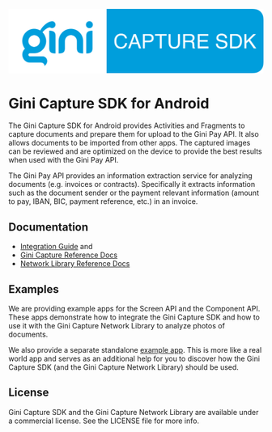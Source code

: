 ![Gini Capture SDK for Android](GiniCapture_Logo.png)

Gini Capture SDK for Android
============================

The Gini Capture SDK for Android provides Activities and Fragments to capture documents and prepare them for upload to
the Gini Pay API. It also allows documents to be imported from other apps. The captured images can be reviewed and are
optimized on the device to provide the best results when used with the Gini Pay API. 

The Gini Pay API provides an information extraction service for analyzing documents (e.g. invoices or contracts).
Specifically it extracts information such as the document sender or the payment relevant information (amount to pay,
IBAN, BIC, payment reference, etc.) in an invoice.

Documentation
-------------

* [Integration Guide](http://developer.gini.net/gini-capture-sdk-android/html/) and
* [Gini Capture Reference Docs](http://developer.gini.net/gini-capture-sdk-android/ginicapture/dokka/index.html)
* [Network Library Reference Docs](http://developer.gini.net/gini-capture-sdk-android/network/javadoc/index.html)

Examples
--------

We are providing example apps for the Screen API and the Component API. These apps demonstrate how
to integrate the Gini Capture SDK and how to use it with the Gini Capture Network Library to
analyze photos of documents.

We also provide a separate standalone [example
app](https://github.com/gini/gini-vision-lib-android-example). This is more like a real world app
and serves as an additional help for you to discover how the Gini Capture SDK (and the Gini
Capture Network Library) should be used.

License
-------

Gini Capture SDK and the Gini Capture Network Library are available under a commercial license.
See the LICENSE file for more info.
